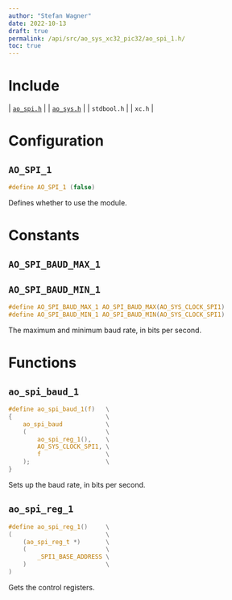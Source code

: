 ```yaml
---
author: "Stefan Wagner"
date: 2022-10-13
draft: true
permalink: /api/src/ao_sys_xc32_pic32/ao_spi_1.h/
toc: true
---
```


# Include

| [`ao_spi.h`](ao_spi.h.md) |
| [`ao_sys.h`](ao_sys.h.md) |
| `stdbool.h` |
| `xc.h` |

# Configuration

## `AO_SPI_1`

```c
#define AO_SPI_1 (false)
```

Defines whether to use the module.

# Constants

## `AO_SPI_BAUD_MAX_1`
## `AO_SPI_BAUD_MIN_1`

```c
#define AO_SPI_BAUD_MAX_1 AO_SPI_BAUD_MAX(AO_SYS_CLOCK_SPI1)
#define AO_SPI_BAUD_MIN_1 AO_SPI_BAUD_MIN(AO_SYS_CLOCK_SPI1)
```

The maximum and minimum baud rate, in bits per second.

# Functions

## `ao_spi_baud_1`

```c
#define ao_spi_baud_1(f)   \
{                          \
    ao_spi_baud            \
    (                      \
        ao_spi_reg_1(),    \
        AO_SYS_CLOCK_SPI1, \
        f                  \
    );                     \
}
```

Sets up the baud rate, in bits per second.

## `ao_spi_reg_1`

```c
#define ao_spi_reg_1()     \
(                          \
    (ao_spi_reg_t *)       \
    (                      \
        _SPI1_BASE_ADDRESS \
    )                      \
)
```

Gets the control registers.
